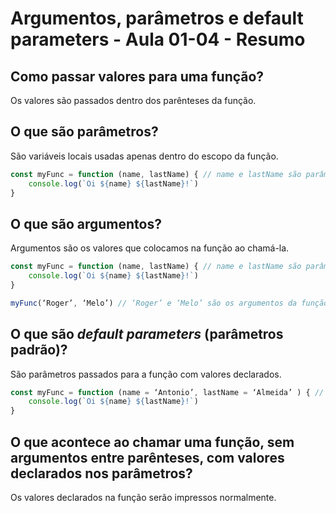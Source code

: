 # Argumentos, parâmetros e default parameters - Aula 01-04 - Resumo

## Como passar valores para uma função?

Os valores são passados dentro dos parênteses da função.

## O que são parâmetros?

São variáveis locais usadas apenas dentro do escopo da função.

```javascript
const myFunc = function (name, lastName) { // name e lastName são parâmetros da função
	console.log(`Oi ${name} ${lastName}!`)
}
```

## O que são argumentos?

Argumentos são os valores que colocamos na função ao chamá-la.

```javascript
const myFunc = function (name, lastName) { // name e lastName são parâmetros da função
	console.log(`Oi ${name} ${lastName}!`)
}

myFunc(‘Roger’, ‘Melo’) // ‘Roger’ e ‘Melo’ são os argumentos da função
```

## O que são ***default parameters*** (parâmetros padrão)?

São parâmetros passados para a função com valores declarados.

```javascript
const myFunc = function (name = ‘Antonio’, lastName = ‘Almeida’ ) { // name e lastName agora são parâmetros padrão da função porque agora têm valores declarados
	console.log(`Oi ${name} ${lastName}!`)
}
```

## O que acontece ao chamar uma função, sem argumentos entre parênteses, com valores declarados nos parâmetros?

Os valores declarados na função serão impressos normalmente.